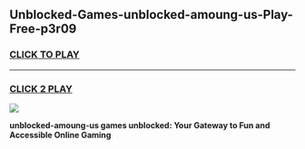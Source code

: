 
## Unblocked-Games-unblocked-amoung-us-Play-Free-p3r09
<h3>
<a href="https://premium76.site?title=unblocked-amoung-us&ref=10A">CLICK TO PLAY</a></h3>
<hr>

<h3>
<a href="https://premium76.site?title=unblocked-amoung-us&ref=10A">CLICK 2 PLAY</a>
  
</h3>

<a href="https://premium76.site?title=unblocked-amoung-us&ref=10A"><img src="https://clearcache.store/games.png"></a>


**unblocked-amoung-us games unblocked: Your Gateway to Fun and Accessible Online Gaming**
